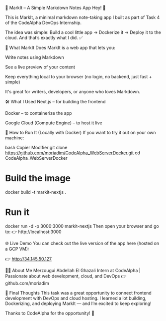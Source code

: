 🧠 MarkIt – A Simple Markdown Notes App
Hey! 👋

This is MarkIt, a minimal markdown note-taking app I built as part of Task 4 of the CodeAlpha DevOps Internship.

The idea was simple:
Build a cool little app → Dockerize it → Deploy it to the cloud.
And that’s exactly what I did. ✅

🚀 What MarkIt Does
MarkIt is a web app that lets you:

Write notes using Markdown

See a live preview of your content

Keep everything local to your browser (no login, no backend, just fast + simple)

It's great for writers, developers, or anyone who loves Markdown.

🛠 What I Used
Next.js – for building the frontend

Docker – to containerize the app

Google Cloud (Compute Engine) – to host it live

🐳 How to Run It (Locally with Docker)
If you want to try it out on your own machine:

bash
Copier
Modifier
git clone https://github.com/moriadim/CodeAlpha_WebServerDocker.git
cd CodeAlpha_WebServerDocker

# Build the image
docker build -t markit-nextjs .

# Run it
docker run -d -p 3000:3000 markit-nextjs
Then open your browser and go to:
👉 http://localhost:3000

🌐 Live Demo
You can check out the live version of the app here (hosted on a GCP VM):

👉 http://34.145.50.127


🙋‍♂️ About Me
Merzougui Abdellah El Ghazali
Intern at CodeAlpha | Passionate about web development, cloud, and DevOps
👉 github.com/moriadim

🏁 Final Thoughts
This task was a great opportunity to connect frontend development with DevOps and cloud hosting.
I learned a lot building, Dockerizing, and deploying MarkIt — and I’m excited to keep exploring!

Thanks to CodeAlpha for the opportunity! 🙌